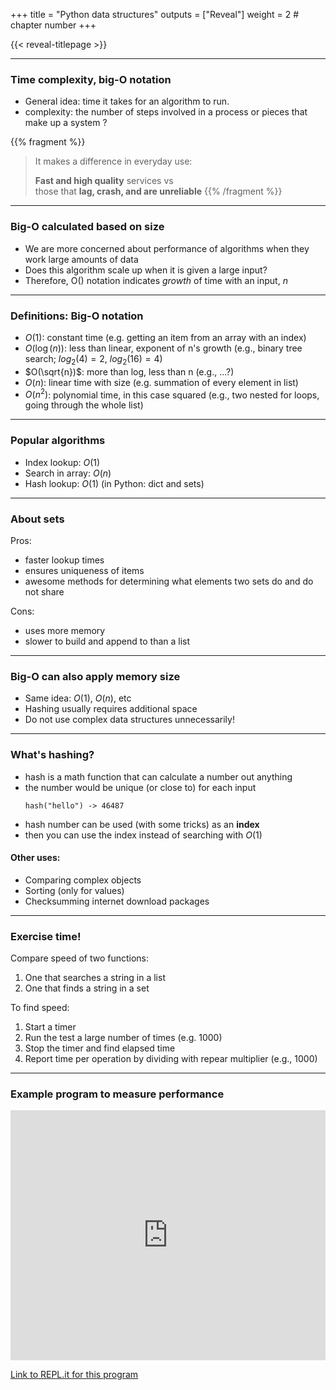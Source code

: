 +++
title = "Python data structures"
outputs = ["Reveal"]
weight = 2 # chapter number
+++

{{< reveal-titlepage >}}
  
---

### Time complexity, big-O notation

- General idea: time it takes for an algorithm to run.
- complexity: the number of steps involved in a process or pieces that make up a system ?

{{% fragment %}}
> It makes a difference in everyday use:
>
> **Fast and high quality** services vs <br> those that **lag, crash, and are unreliable**
{{% /fragment %}}

---

### Big-O calculated based on size

- We are more concerned about performance of algorithms when they work large amounts of data
- Does this algorithm scale up when it is given a large input?
- Therefore, O() notation indicates _growth_ of time with an input, _n_

---

### Definitions: Big-O notation

- $O(1)$: constant time 
    (e.g. getting an item from an array with an index)
- $O(\log(n))$: less than linear, exponent of n's growth (e.g., binary tree search; $log_2(4)=2$, $log_2(16)=4$)
- $O(\sqrt{n})$: more than log, less than n (e.g., ...?)
- $O(n)$: linear time with size (e.g. summation of every element in list)
- $O(n^2)$: polynomial time, in this case squared (e.g., two nested for loops, going through the whole list)

---

### Popular algorithms

- Index lookup: $O(1)$
- Search in array: $O(n)$
- Hash lookup: $O(1)$ (in Python: dict and sets)

---

### About sets

Pros:
 * faster lookup times
 * ensures uniqueness of items
 * awesome methods for determining what elements two sets do and do not share

Cons:
 * uses more memory
 * slower to build and append to than a list

---

### Big-O can also apply memory size

- Same idea: $O(1)$, $O(n)$, etc
- Hashing usually requires additional space
- Do not use complex data structures unnecessarily!

---

### What's hashing?

- hash is a math function that can calculate a number out anything
- the number would be unique (or close to) for each input
  ```
  hash("hello") -> 46487
  ```
- hash number can be used (with some tricks) as an **index**
- then you can use the index instead of searching with $O(1)$

#### Other uses:

- Comparing complex objects
- Sorting (only for values)
- Checksumming internet download packages

---

### Exercise time!

Compare speed of two functions:
1. One that searches a string in a list
1. One that finds a string in a set

To find speed:
1. Start a timer
1. Run the test a large number of times (e.g. 1000)
1. Stop the timer and find elapsed time
1. Report time per operation by dividing with repear multiplier (e.g., 1000)

---

### Example program to measure performance

<iframe height="400px" width="100%" src="https://repl.it/@cengique/PerfMeasure?lite=true" scrolling="no" frameborder="no" allowtransparency="true" allowfullscreen="true" sandbox="allow-forms allow-pointer-lock allow-popups allow-same-origin allow-scripts allow-modals"></iframe>

[Link to REPL.it for this program](https://repl.it/join/qfnuxlxp-cengique)
